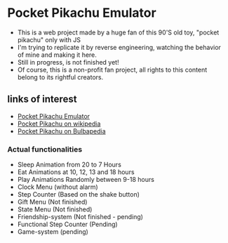 # Pocket Pikachu Emulator

- This is a web project made by a huge fan of this 90'S old toy, "pocket pikachu" only with JS
- I'm trying to replicate it by reverse engineering, watching the behavior of mine and making it here.
- Still in progress, is not finished yet!
- Of course, this is a non-profit fan project, all rights to this content belong to its rightful creators.

## links of interest

- [Pocket Pikachu Emulator](https://alberto-rp.github.io/Pocket-pikachu-emulator/)
- [Pocket Pikachu on wikipedia](https://en.wikipedia.org/wiki/Pok%C3%A9mon_Pikachu)
- [Pocket Pikachu on Bulbapedia](https://bulbapedia.bulbagarden.net/wiki/Pok%C3%A9mon_Pikachu)

### Actual functionalities
- Sleep Animation from 20 to 7 Hours
- Eat Animations at 10, 12, 13 and 18 hours
- Play Animations Randomly between 9-18 hours
- Clock Menu (without alarm)
- Step Counter (Based on the shake button)
- Gift Menu (Not finished)
- State Menu (Not finished)
- Friendship-system (Not finished - pending)
- Functional Step Counter (Pending)
- Game-system (pending)
